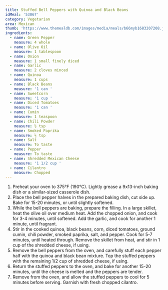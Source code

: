 ```yaml
---
title: Stuffed Bell Peppers with Quinoa and Black Beans
idMeal: '53067'
category: Vegetarian
area: Mexican
thumb: 'https://www.themealdb.com/images/media/meals/b66myb1683207208.jpg'
ingredients:
  - name: Green Pepper
    measure: 4 whole
  - name: Olive Oil
    measure: 1 tablespoon
  - name: Onion
    measure: 1 small finely diced
  - name: Garlic
    measure: 2 cloves minced
  - name: Quinoa
    measure: 1 cups
  - name: Black Beans
    measure: '1 can '
  - name: Sweetcorn
    measure: '1 cup '
  - name: Diced Tomatoes
    measure: '1 can '
  - name: Cumin
    measure: 1 teaspoon
  - name: Chili Powder
    measure: ½ tsp
  - name: Smoked Paprika
    measure: ½ tsp
  - name: Salt
    measure: To taste
  - name: Pepper
    measure: To taste
  - name: Shredded Mexican Cheese
    measure: '1 1/2 cup '
  - name: Cilantro
    measure: Chopped
---
```

1. Preheat your oven to 375°F (190°C). Lightly grease a 9x13-inch baking dish or a similar-sized casserole dish.
2. Place the bell pepper halves in the prepared baking dish, cut side up. Bake for 15-20 minutes, or until slightly softened.
3. While the bell peppers are baking, prepare the filling. In a large skillet, heat the olive oil over medium heat. Add the chopped onion, and cook for 3-4 minutes, until softened. Add the garlic, and cook for another 1 minute, until fragrant.
4. Stir in the cooked quinoa, black beans, corn, diced tomatoes, ground cumin, chili powder, smoked paprika, salt, and pepper. Cook for 5-7 minutes, until heated through. Remove the skillet from heat, and stir in 1 cup of the shredded cheese, if using.
5. Remove the bell peppers from the oven, and carefully stuff each pepper half with the quinoa and black bean mixture. Top the stuffed peppers with the remaining 1/2 cup of shredded cheese, if using.
6. Return the stuffed peppers to the oven, and bake for another 15-20 minutes, until the cheese is melted and the peppers are tender.
7. Remove from the oven, and allow the stuffed peppers to cool for 5 minutes before serving. Garnish with fresh chopped cilantro.
